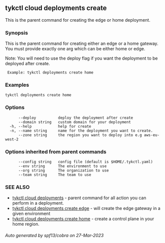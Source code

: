 ## tykctl cloud deployments create

This is the parent command for creating the edge or home deployment.

### Synopsis

This is the parent command for 
            creating either an edge or a home gateway. You must provide exactly one arg which can be either home or edge.

Note: You will need to use the deploy flag if you want the deployment to be deployed after create.
     
     Example: tykctl deployments create home


### Examples

```
tykctl deployments create home
```

### Options

```
      --deploy          deploy the deployment after create
      --domain string   custom domain for your deployment
  -h, --help            help for create
  -n, --name string     name for the deployment you want to create.
      --zone string     the region you want to deploy into e.g aws-eu-west-2
```

### Options inherited from parent commands

```
      --config string   config file (default is $HOME/.tykctl.yaml)
      --env string      The environment to use
      --org string      The organization to use
      --team string     The team to use
```

### SEE ALSO

* [tykctl cloud deployments](tykctl_cloud_deployments.md)	 - parent command for all action you can perform in a deployment.
* [tykctl cloud deployments create edge](tykctl_cloud_deployments_create_edge.md)	 - will create the edge gateway in a given environment
* [tykctl cloud deployments create home](tykctl_cloud_deployments_create_home.md)	 - create a control plane in your home region.

###### Auto generated by spf13/cobra on 27-Mar-2023
